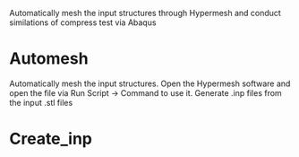 Automatically mesh the input structures through Hypermesh and conduct similations of compress test via Abaqus
# Automesh
Automatically mesh the input structures. Open the Hypermesh software and open the file via Run Script → Command to use it. Generate .inp files from the input .stl files
# Create_inp


